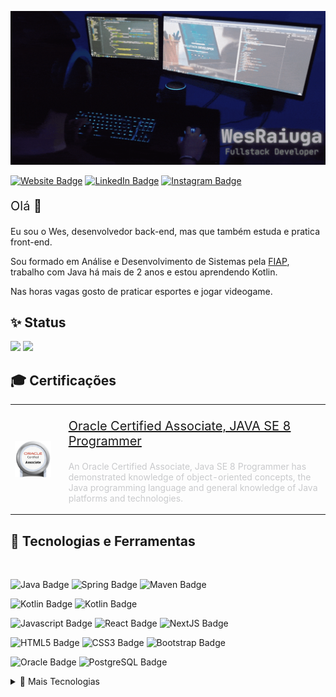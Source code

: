 [![Weslley's GitHub Banner](./assets/banner_optimized.gif)](https://wesraiuga.github.io/weslley-cv/)

[![Website Badge](https://img.shields.io/website?url=https%3A%2F%2Fwesraiuga.github.io%2Fweslley-cv%2F)](https://wesraiuga.github.io/weslley-cv/)
[![LinkedIn Badge](https://img.shields.io/badge/LinkedIn-blue?style=flat&logo=linkedin&logoColor=white)](https://www.linkedin.com/in/wesraiuga/)
[![Instagram Badge](https://img.shields.io/badge/Instagram-informational?style=flat&logo=instagram&logoColor=white&color=9237BD)](https://www.instagram.com/wesraiuga/)

<p style="font-size: 15pt">Olá 👋</p>

Eu sou o Wes, desenvolvedor back-end, mas que também estuda e pratica front-end.

Sou formado em Análise e Desenvolvimento de Sistemas pela [FIAP](https://www.fiap.com.br/), trabalho com Java há mais de 2 anos e estou aprendendo Kotlin.

Nas horas vagas gosto de praticar esportes e jogar videogame.

<!-- Quer saber mais sobre mim? [Dá uma olhada no meu site](https://wesraiuga.github.io/weslley-cv/)!

Ou entre em contato:

[![Email Badge](https://img.shields.io/badge/Email-informational?style=flat&logo=Microsoft-Outlook&logoColor=white&color=0D76A8)](mailto:weslley_wenny@hotmail.com)
<a href="https://api.whatsapp.com/send?phone=+5511970530654&text=Olá,+Wes,+tudo+bem?+Achei+seu+contato+no+Github">
![WhatsApp Badge](https://img.shields.io/badge/WhatsApp-informational?style=flat&logo=WhatsApp&logoColor=white&color=00E676)
</a> -->

<!-- Status -->
## ✨ Status
<div>
    <img height="180em" src="https://github-readme-stats.vercel.app/api?username=wesraiuga&show_icons=true&theme=tokyonight&include_all_commits=true&count_private=true&hide=contribs"/>
    <img height="180em" src="https://github-readme-stats.vercel.app/api/top-langs/?username=wesraiuga&layout=compact&langs_count=10&theme=tokyonight"/>
</div>

<!-- Pinned Repositories -->
<!-- ## 📌 Repositórios fixados

<a href="https://github.com/wesraiuga/weslley-cv">
  <img align="center" style="margin:1rem 0.5rem" src="https://github-readme-stats.vercel.app/api/pin/?username=wesraiuga&repo=weslley-cv&title_color=ffffff&text_color=c9cacc&icon_color=4DCBE4&bg_color=403A6A" />
</a>

<a href="https://github.com/wesraiuga/games">
  <img align="center" style="margin:0.5rem" src="https://github-readme-stats.vercel.app/api/pin/?username=wesraiuga&repo=games&title_color=ffffff&text_color=c9cacc&icon_color=4DCBE4&bg_color=403A6A" />
</a>

<a href="https://github.com/wesraiuga/wedance">
  <img align="center" style="margin:0.5rem" src="https://github-readme-stats.vercel.app/api/pin/?username=wesraiuga&repo=wedance&title_color=ffffff&text_color=c9cacc&icon_color=4DCBE4&bg_color=403A6A" />
</a>

<br/><br/> -->

<!-- Certifications -->
## 🎓 Certificações

<table border="0">
    <tr>
        <td>
            <a href="https://www.youracclaim.com/badges/e1fbbf38-54a8-4825-9e4b-51482f9edef7">
                <img align="center" width="250" src="./assets/oracle-associates-badge.png" />
            </a>
        <td>
        <td>
            <p style="font-size: 15pt">
                <a href="https://www.youracclaim.com/badges/e1fbbf38-54a8-4825-9e4b-51482f9edef7">
                    Oracle Certified Associate, JAVA SE 8 Programmer
                </a>
            </p>
            <p style="color: #c9cacc">
                An Oracle Certified Associate, Java SE 8 Programmer has demonstrated knowledge of object-oriented concepts, the Java programming language and general knowledge of Java platforms and technologies.
            </p>
        </td>
    </tr>
</table>

<!-- Tools and Technologies -->
## 🎯 Tecnologias e Ferramentas

<br/>

<!-- Programming Languages -->
![Java Badge](https://img.shields.io/badge/Java-informational?style=flat&logo=Java&logoColor=white&color=007396)
![Spring Badge](https://img.shields.io/badge/Spring-informational?style=flat&logo=Spring&logoColor=white&color=6DB33F)
![Maven Badge](https://img.shields.io/badge/Maven-informational?style=flat&logo=Apache-Maven&logoColor=white&color=C71A36)

![Kotlin Badge](https://img.shields.io/badge/Kotlin/JVM-informational?style=flat&logo=Kotlin&logoColor=white&color=0095D5)
![Kotlin Badge](https://img.shields.io/badge/Gradle-informational?style=flat&logo=Gradle&logoColor=white&color=02303A)

<!-- Web Development -->
![Javascript Badge](https://img.shields.io/badge/Javascript-informational?style=flat&logo=JavaScript&logoColor=black&color=F7DF1E)
![React Badge](https://img.shields.io/badge/React-informational?style=flat&logo=React&logoColor=black&color=61DAFB)
![NextJS Badge](https://img.shields.io/badge/Next.js-informational?style=flat&logo=Next.js&logoColor=white&color=1E1F26)

![HTML5 Badge](https://img.shields.io/badge/HTML5-informational?style=flat&logo=HTML5&logoColor=white&color=E34F26)
![CSS3 Badge](https://img.shields.io/badge/CSS3-informational?style=flat&logo=CSS3&logoColor=white&color=1572B6)
![Bootstrap Badge](https://img.shields.io/badge/Bootstrap-informational?style=flat&logo=Bootstrap&logoColor=white&color=7952B3)

<!-- Databases -->
![Oracle Badge](https://img.shields.io/badge/Oracle-informational?style=flat&logo=Oracle&logoColor=white&color=F80000)
![PostgreSQL Badge](https://img.shields.io/badge/PostgreSQL-informational?style=flat&logo=PostgreSQL&logoColor=white&color=336791)

<details>
<summary>🎯 Mais Tecnologias</summary>
<br/>

<!-- Container -->
<!-- ![Docker Badge](https://img.shields.io/badge/Docker-informational?style=flat&logo=Docker&logoColor=white&color=403A6A) -->

<!-- OS -->
![Windows Badge](https://img.shields.io/badge/Windows-informational?style=flat&logo=Windows&logoColor=white&color=0078D6)
![Ubuntu Badge](https://img.shields.io/badge/Ubuntu-informational?style=flat&logo=Ubuntu&logoColor=white&color=E95420)

<!-- Versioning -->
![Git Badge](https://img.shields.io/badge/Git-informational?style=flat&logo=Git&logoColor=white&color=F05032)
![Github Badge](https://img.shields.io/badge/Github-informational?style=flat&logo=Github&logoColor=white&color=181717)
![Bitbucket Badge](https://img.shields.io/badge/Bitbucket-informational?style=flat&logo=Bitbucket&logoColor=white&color=0052CC)

<!-- API Tests -->
![Postman Badge](https://img.shields.io/badge/Postman-informational?style=flat&logo=Postman&logoColor=white&color=FF6C37)
![Insomnia Badge](https://img.shields.io/badge/Insomnia-informational?style=flat&logo=Insomnia&logoColor=white&color=5849BE)

<!-- IDEs -->
![IntelliJ IDEA Badge](https://img.shields.io/badge/IntelliJ_Idea-informational?style=flat&logo=IntelliJ-IDEA&logoColor=white&color=1E1F26)
![VS Code Badge](https://img.shields.io/badge/VS_Code-informational?style=flat&logo=Visual-Studio-Code&logoColor=white&color=007ACC)
![Eclipse Badge](https://img.shields.io/badge/Eclipse-informational?style=flat&logo=Eclipse-IDE&logoColor=white&color=2C2255)
![STS Badge](https://img.shields.io/badge/Spring_Tools_Suite-informational?style=flat&logo=Spring&logoColor=white&color=6DB33F)

<!-- Deploy -->
![Heroku Badge](https://img.shields.io/badge/Heroku-informational?style=flat&logo=Heroku&logoColor=white&color=430098)
![Netlify Badge](https://img.shields.io/badge/Netlify-informational?style=flat&logo=Netlify&logoColor=white&color=00C7B7)
![Vercel Badge](https://img.shields.io/badge/Vercel-informational?style=flat&logo=Vercel&logoColor=white&color=1E1F26)

<!-- Microsfot Tools -->
![Microsoft Office Badge](https://img.shields.io/badge/Microsoft_Office_365-informational?style=flat&logo=Microsoft-Office&logoColor=white&color=D83B01)
![Microsoft Sharepoint Badge](https://img.shields.io/badge/Microsoft_SharePoint-informational?style=flat&logo=Microsoft-SharePoint&logoColor=white&color=0078D4)
![Microsoft Power Automate Badge](https://img.shields.io/badge/Microsoft_Power_Automate-informational?style=flat&logo=Microsoft&logoColor=white&color=5E5E5E)

<!-- Others -->
![RabbitMQ Badge](https://img.shields.io/badge/RabbitMQ-informational?style=flat&logo=RabbitMQ&logoColor=white&color=FF6600)
![Trello Badge](https://img.shields.io/badge/Trello-informational?style=flat&logo=Trello&logoColor=white&color=0052CC)
![Slack Badge](https://img.shields.io/badge/Slack-informational?style=flat&logo=Slack&logoColor=white&color=4A154B)
![Mattermost Badge](https://img.shields.io/badge/Mattermost-informational?style=flat&logo=Mattermost&logoColor=white&color=0058CC)
![Confluence Badge](https://img.shields.io/badge/Confluence-informational?style=flat&logo=Confluence&logoColor=white&color=172B4D)

</details>
